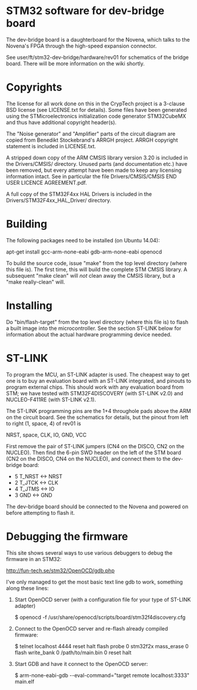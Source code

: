 STM32 software for dev-bridge board
===================================

The dev-bridge board is a daughterboard for the Novena, which talks to the
Novena's FPGA through the high-speed expansion connector.

See user/ft/stm32-dev-bridge/hardware/rev01 for schematics of the bridge
board. There will be more information on the wiki shortly.


Copyrights
==========

The license for all work done on this in the CrypTech project is a
3-clause BSD license (see LICENSE.txt for details). Some files have
been generated using the STMicroelectronics initialization code
generator STM32CubeMX and thus have additional copyright header(s).

The "Noise generator" and "Amplifier" parts of the circuit diagram are
copied from Benedikt Stockebrand's ARRGH project. ARRGH copyright
statement is included in LICENSE.txt.

A stripped down copy of the ARM CMSIS library version 3.20 is included
in the Drivers/CMSIS/ directory. Unused parts (and documentation etc.)
have been removed, but every attempt have been made to keep any
licensing information intact. See in particular the file
Drivers/CMSIS/CMSIS END USER LICENCE AGREEMENT.pdf.

A full copy of the STM32F4xx HAL Drivers is included in the
Drivers/STM32F4xx_HAL_Driver/ directory.


Building
========

The following packages need to be installed (on Ubuntu 14.04):

  apt-get install gcc-arm-none-eabi gdb-arm-none-eabi openocd

To build the source code, issue "make" from the top level directory
(where this file is). The first time, this will build the complete STM
CMSIS library. A subsequent "make clean" will *not* clean away the CMSIS
library, but a "make really-clean" will.


Installing
==========

Do "bin/flash-target" from the top level directory (where this file is)
to flash a built image into the microcontroller. See the section ST-LINK
below for information about the actual hardware programming device needed.


ST-LINK
=======
To program the MCU, an ST-LINK adapter is used. The cheapest way to get
one is to buy an evaluation board with an ST-LINK integrated, and pinouts
to program external chips. This should work with any evaluation board from
STM; we have tested with STM32F4DISCOVERY (with ST-LINK v2.0) and 
NUCLEO-F411RE (with ST-LINK v2.1).

The ST-LINK programming pins are the 1+4 throughole pads above the ARM
on the circuit board. See the schematics for details, but the pinout
from left to right (1, space, 4) of rev01 is

  NRST, space, CLK, IO, GND, VCC

First remove the pair of ST-LINK jumpers (CN4 on the DISCO, CN2 on the
NUCLEO). Then find the 6-pin SWD header on the left of the STM board (CN2
on the DISCO, CN4 on the NUCLEO), and connect them to the dev-bridge
board:

* 5 T_NRST <-> NRST
* 2 T_JTCK <-> CLK
* 4 T_JTMS <-> IO
* 3 GND <-> GND

The dev-bridge board should be connected to the Novena and powered on
before attempting to flash it.


Debugging the firmware
======================

This site shows several ways to use various debuggers to debug the
firmware in an STM32:

  http://fun-tech.se/stm32/OpenOCD/gdb.php

I've only managed to get the most basic text line gdb to work,
something along these lines:

1) Start OpenOCD server (with a configuration file for your type of ST-LINK
   adapter)

   $ openocd -f /usr/share/openocd/scripts/board/stm32f4discovery.cfg

2) Connect to the OpenOCD server and re-flash already compiled firmware:

   $ telnet localhost 4444
   reset halt
   flash probe 0
   stm32f2x mass_erase 0
   flash write_bank 0 /path/to/main.bin 0
   reset halt

3) Start GDB and have it connect to the OpenOCD server:

   $ arm-none-eabi-gdb --eval-command="target remote localhost:3333" main.elf

